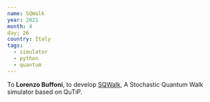 ```yaml
---
name: SQWalk
year: 2021
month: 4
day; 26
country: Italy
tags:
  - simulator
  - python
  - quantum
---
```

To **Lorenzo Buffoni**, to develop [SQWalk](https://github.com/Buffoni/SQWalk), A Stochastic Quantum Walk simulator based on QuTiP.
